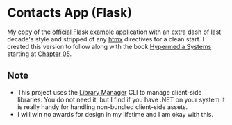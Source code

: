 # Contacts App (Flask)

My copy of the [official Flask example][htmx-proj] application with an extra dash of last decade's style
and stripped of any [htmx][htmx] directives for a clean start. I created this version to follow
along with the book [Hypermedia Systems][htmx-book] starting at [Chapter 05](https://hypermedia.systems/htmx-in-action/).

## Note

- This project uses the [Library Manager][libman] CLI to manage client-side libraries. You do not need it, 
    but I find if you have .NET on your system it is really handy for handling non-bundled client-side assets.
- I will win no awards for design in my lifetime and I am okay with this.


[htmx]: https://htmx.org "High power tools for HTML"
[htmx-book]: https://hypermedia.systems/ "Hypermedia Systems Book"
[flask]: https://flask.palletsprojects.com/ "Flask - A minimal web framework for Python"
[htmx-proj]: https://github.com/bigskysoftware/contact-app "Contact App - official"
[libman]: https://devblogs.microsoft.com/dotnet/library-manager-client-side-content-manager-for-web-apps/ "Client-side content manager for web apps"

